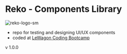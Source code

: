# Reko - Components Library

![reko-logo-sm](https://user-images.githubusercontent.com/44790691/58211467-4861b600-7cec-11e9-9672-531340ec5325.png)

- repo for testing and designing UI/UX components
- coded at [LeWagon Coding Bootcamp](https://www.lewagon.com/berlin)

v 1.0.0
